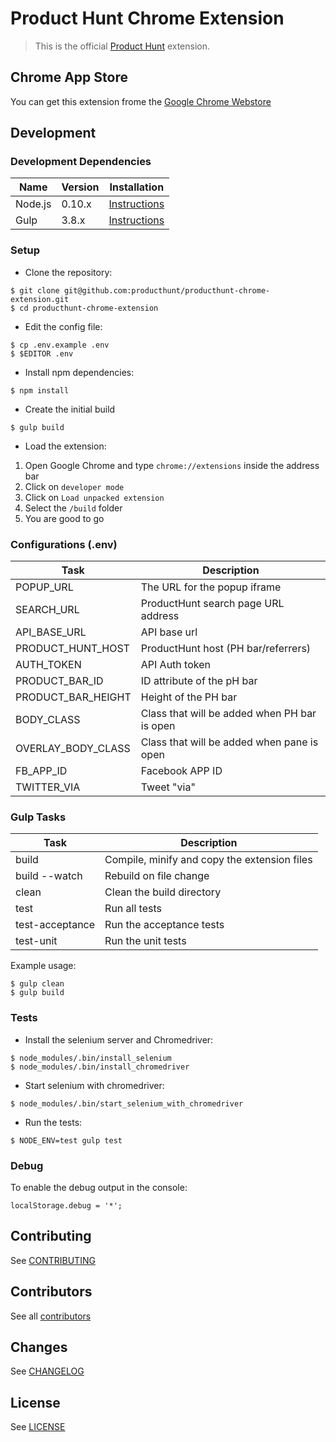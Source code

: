 # Product Hunt Chrome Extension

> This is the official [Product Hunt](http://www.producthunt.com) extension.

## Chrome App Store

You can get this extension frome the [Google Chrome Webstore](https://chrome.google.com/webstore/detail/product-hunt/likjafohlgffamccflcidmedfongmkee)

## Development

### Development Dependencies

| Name                | Version | Installation                                                                       |
| --------------------|---------|------------------------------------------------------------------------------------|
| Node.js             | 0.10.x  | [Instructions](http://nodejs.org/download/)                                        |
| Gulp                | 3.8.x   | [Instructions](https://github.com/gulpjs/gulp/blob/master/docs/getting-started.md) |

### Setup

* Clone the repository:

```
$ git clone git@github.com:producthunt/producthunt-chrome-extension.git
$ cd producthunt-chrome-extension
```

* Edit the config file:

```
$ cp .env.example .env
$ $EDITOR .env
```

* Install npm dependencies:

```
$ npm install
```

* Create the initial build

```
$ gulp build
```

* Load the extension:

1. Open Google Chrome and type `chrome://extensions` inside the address bar
1. Click on `developer mode`
1. Click on `Load unpacked extension`
1. Select the `/build` folder
1. You are good to go

### Configurations (.env)

| Task                | Description                                   |
| --------------------|-----------------------------------------------|
| POPUP_URL           | The URL for the popup iframe                  |
| SEARCH_URL          | ProductHunt search page URL address           |
| API_BASE_URL        | API base url                                  |
| PRODUCT_HUNT_HOST   | ProductHunt host (PH bar/referrers)           |
| AUTH_TOKEN          | API Auth token                                |
| PRODUCT_BAR_ID      | ID attribute of the pH bar                    |
| PRODUCT_BAR_HEIGHT  | Height of the PH bar                          |
| BODY_CLASS          | Class that will be added when PH bar is open  |
| OVERLAY_BODY_CLASS  | Class that will be added when pane is open    |
| FB_APP_ID           | Facebook APP ID                               |
| TWITTER_VIA         | Tweet "via"                                   |

### Gulp Tasks

| Task                | Description                                   |
| --------------------|-----------------------------------------------|
| build               | Compile, minify and copy the extension files  |
| build --watch       | Rebuild on file change                        |
| clean               | Clean the build directory                     |
| test                | Run all tests                                 |
| test-acceptance     | Run the acceptance tests                      |
| test-unit           | Run the unit tests                            |

Example usage:

```
$ gulp clean
$ gulp build
```

### Tests

* Install the selenium server and Chromedriver:

```
$ node_modules/.bin/install_selenium
$ node_modules/.bin/install_chromedriver
```

* Start selenium with chromedriver:

```
$ node_modules/.bin/start_selenium_with_chromedriver
```

* Run the tests:

```
$ NODE_ENV=test gulp test
```

### Debug

To enable the debug output in the console:

```
localStorage.debug = '*';
```

## Contributing

See [CONTRIBUTING](CONTRIBUTING.md)

## Contributors

See all [contributors](https://github.com/producthunt/producthunt-chrome-extension/graphs/contributors)

## Changes

See [CHANGELOG](CHANGELOG.md)

## License

See [LICENSE](LICENSE)
